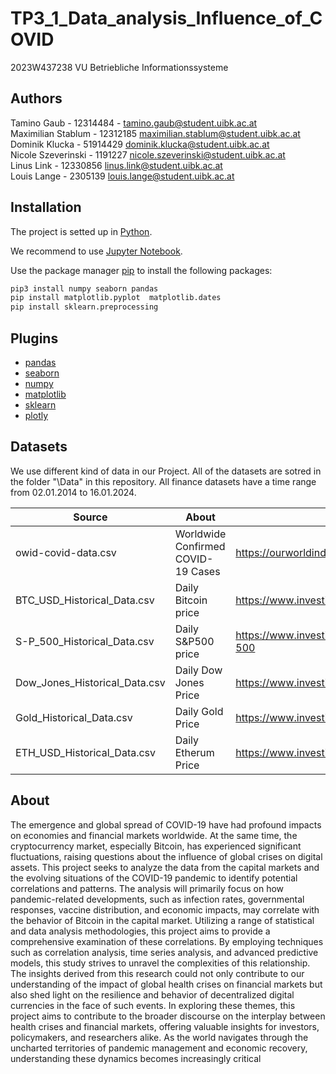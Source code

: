 # TP3_1_Data_analysis_Influence_of_COVID

2023W437238 VU Betriebliche Informationssysteme

## Authors

Tamino Gaub - 12314484 - <tamino.gaub@student.uibk.ac.at><br />
Maximilian Stablum - 12312185 <maximilian.stablum@student.uibk.ac.at><br />
Dominik Klucka - 51914429 <dominik.klucka@student.uibk.ac.at><br />
Nicole Szeverinski - 1191227 <nicole.szeverinski@student.uibk.ac.at><br />
Linus Link - 12330856 <linus.link@student.uibk.ac.at><br />
Louis Lange - 2305139 <louis.lange@student.uibk.ac.at><br />

## Installation

The project is setted up in [Python](https://www.python.org/).

We recommend to use [Jupyter Notebook](https://jupyter.org/).

Use the package manager [pip](https://pip.pypa.io/en/stable/) to install the following packages:

```bash
pip3 install numpy seaborn pandas
pip install matplotlib.pyplot  matplotlib.dates
pip install sklearn.preprocessing
```

## Plugins

- [pandas](https://pandas.pydata.org/)
- [seaborn](https://seaborn.pydata.org/)
- [numpy](https://numpy.org/)
- [matplotlib](https://matplotlib.org/)
- [sklearn](https://scikit-learn.org/stable/)
- [plotly](https://plotly.com/)

## Datasets

We use different kind of data in our Project. All of the datasets are sotred in the folder "\Data" in this repository. All finance datasets have a time range from 02.01.2014 to 16.01.2024.

| Source                        | About                              | URL                                           |
| ----------------------------- | ---------------------------------- | --------------------------------------------- |
| owid-covid-data.csv           | Worldwide Confirmed COVID-19 Cases | <https://ourworldindata.org/covid-cases>      |
| BTC_USD_Historical_Data.csv   | Daily Bitcoin price                | <https://www.investing.com/crypto/bitcoin>    |
| S-P_500_Historical_Data.csv   | Daily S&P500 price                 | <https://www.investing.com/indices/us-spx-500>|
| Dow_Jones_Historical_Data.csv | Daily Dow Jones Price              | <https://www.investing.com/indices/us-30>     |
| Gold_Historical_Data.csv      | Daily Gold Price                   | <https://www.investing.com/commodities/gold>  |
| ETH_USD_Historical_Data.csv   | Daily Etherum Price                | <https://www.investing.com/crypto/ethereum>   |

## About

The emergence and global spread of COVID-19 have had profound impacts on economies and financial markets worldwide. At the same time, the cryptocurrency market, especially Bitcoin, has experienced significant fluctuations, raising questions about the influence of global crises on digital assets. This project seeks to analyze the data from the capital markets and the evolving situations of the COVID-19 pandemic to identify potential correlations and patterns. The analysis will primarily focus on how pandemic-related developments, such as infection rates, governmental responses, vaccine distribution, and economic impacts, may correlate with the behavior of Bitcoin in the capital market.
Utilizing a range of statistical and data analysis methodologies, this project aims to provide a comprehensive examination of these correlations. By employing techniques such as correlation analysis, time series analysis, and advanced predictive models, this study strives to unravel the complexities of this relationship. The insights derived from this research could not only contribute to our understanding of the impact of global health crises on financial markets but also shed light on the resilience and behavior of decentralized digital currencies in the face of such events.
In exploring these themes, this project aims to contribute to the broader discourse on the interplay between health crises and financial markets, offering valuable insights for investors, policymakers, and researchers alike. As the world navigates through the uncharted territories of pandemic management and economic recovery, understanding these dynamics becomes increasingly critical
